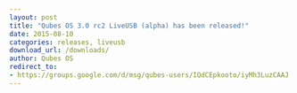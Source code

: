 ```yaml
---
layout: post
title: "Qubes OS 3.0 rc2 LiveUSB (alpha) has been released!"
date: 2015-08-10
categories: releases, liveusb
download_url: /downloads/
author: Qubes OS
redirect_to:
- https://groups.google.com/d/msg/qubes-users/IQdCEpkooto/iyMh3LuzCAAJ
---
```

